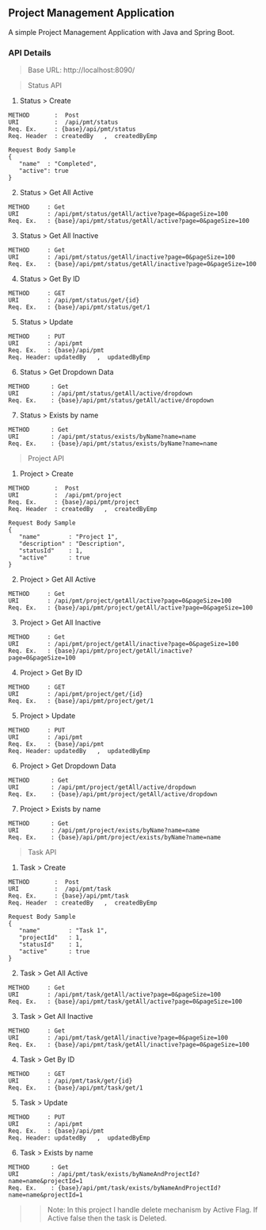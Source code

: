 ## Project Management Application
A simple Project Management Application with Java and Spring Boot.

### API Details
> Base URL: http://localhost:8090/

> Status API

1. Status > Create
```text
METHOD       :  Post
URI          :  /api/pmt/status
Req. Ex.     : {base}/api/pmt/status
Req. Header  : createdBy   ,  createdByEmp
```
```text
Request Body Sample
{
   "name"  : "Completed",
   "active": true
}
```

2. Status > Get All Active
```text
METHOD     : Get
URI        : /api/pmt/status/getAll/active?page=0&pageSize=100
Req. Ex.   : {base}/api/pmt/status/getAll/active?page=0&pageSize=100
```
3. Status > Get All Inactive
```text
METHOD     : Get
URI        : /api/pmt/status/getAll/inactive?page=0&pageSize=100
Req. Ex.   : {base}/api/pmt/status/getAll/inactive?page=0&pageSize=100
```
4. Status > Get By ID
```text
METHOD     : GET
URI        : /api/pmt/status/get/{id}
Req. Ex.   : {base}/api/pmt/status/get/1
```
5. Status > Update
```text
METHOD     : PUT
URI        : /api/pmt
Req. Ex.   : {base}/api/pmt
Req. Header: updatedBy   ,  updatedByEmp
```
6. Status > Get Dropdown Data
```text
METHOD      : Get
URI         : /api/pmt/status/getAll/active/dropdown
Req. Ex.    : {base}/api/pmt/status/getAll/active/dropdown
```
7. Status > Exists by name
```text
METHOD      : Get
URI         : /api/pmt/status/exists/byName?name=name
Req. Ex.    : {base}/api/pmt/status/exists/byName?name=name
```
> Project API

1. Project > Create
```text
METHOD       :  Post
URI          :  /api/pmt/project
Req. Ex.     : {base}/api/pmt/project
Req. Header  : createdBy   ,  createdByEmp
```
```text
Request Body Sample
{
   "name"        : "Project 1",
   "description" : "Description",
   "statusId"    : 1,
   "active"      : true
}
```

2. Project > Get All Active
```text
METHOD     : Get
URI        : /api/pmt/project/getAll/active?page=0&pageSize=100
Req. Ex.   : {base}/api/pmt/project/getAll/active?page=0&pageSize=100
```
3. Project > Get All Inactive
```text
METHOD     : Get
URI        : /api/pmt/project/getAll/inactive?page=0&pageSize=100
Req. Ex.   : {base}/api/pmt/project/getAll/inactive?page=0&pageSize=100
```
4. Project > Get By ID
```text
METHOD     : GET
URI        : /api/pmt/project/get/{id}
Req. Ex.   : {base}/api/pmt/project/get/1
```
5. Project > Update
```text
METHOD     : PUT
URI        : /api/pmt
Req. Ex.   : {base}/api/pmt
Req. Header: updatedBy   ,  updatedByEmp
```
6. Project > Get Dropdown Data
```text
METHOD      : Get
URI         : /api/pmt/project/getAll/active/dropdown
Req. Ex.    : {base}/api/pmt/project/getAll/active/dropdown
```
7. Project > Exists by name
```text
METHOD      : Get
URI         : /api/pmt/project/exists/byName?name=name
Req. Ex.    : {base}/api/pmt/project/exists/byName?name=name
```
> Task API

1. Task > Create
```text
METHOD       :  Post
URI          :  /api/pmt/task
Req. Ex.     : {base}/api/pmt/task
Req. Header  : createdBy   ,  createdByEmp
```
```text
Request Body Sample
{
   "name"        : "Task 1",
   "projectId"   : 1,
   "statusId"    : 1,
   "active"      : true
}
```

2. Task > Get All Active
```text
METHOD     : Get
URI        : /api/pmt/task/getAll/active?page=0&pageSize=100
Req. Ex.   : {base}/api/pmt/task/getAll/active?page=0&pageSize=100
```
3. Task > Get All Inactive
```text
METHOD     : Get
URI        : /api/pmt/task/getAll/inactive?page=0&pageSize=100
Req. Ex.   : {base}/api/pmt/task/getAll/inactive?page=0&pageSize=100
```
4. Task > Get By ID
```text
METHOD     : GET
URI        : /api/pmt/task/get/{id}
Req. Ex.   : {base}/api/pmt/task/get/1
```
5. Task > Update
```text
METHOD     : PUT
URI        : /api/pmt
Req. Ex.   : {base}/api/pmt
Req. Header: updatedBy   ,  updatedByEmp
```
6. Task > Exists by name
```text
METHOD      : Get
URI         : /api/pmt/task/exists/byNameAndProjectId?name=name&projectId=1
Req. Ex.    : {base}/api/pmt/task/exists/byNameAndProjectId?name=name&projectId=1
``` 

>> Note: In this project I handle delete mechanism by Active Flag. If Active false then the task is Deleted. 



